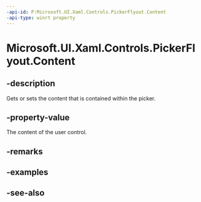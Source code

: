```yaml
---
-api-id: P:Microsoft.UI.Xaml.Controls.PickerFlyout.Content
-api-type: winrt property
---
```


<!-- Property syntax
public Windows.UI.Xaml.UIElement Content { get;  set; }
-->

# Microsoft.UI.Xaml.Controls.PickerFlyout.Content

## -description
Gets or sets the content that is contained within the picker.

## -property-value
The content of the user control.

## -remarks

## -examples

## -see-also
